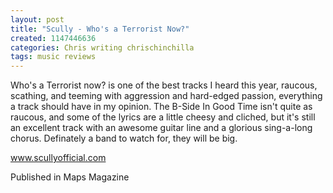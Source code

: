 ```yaml
---
layout: post
title: "Scully - Who's a Terrorist Now?"
created: 1147446636
categories: Chris writing chrischinchilla
tags: music reviews
---
```


Who's a Terrorist now? is one of the best tracks I heard this year, raucous, scathing, and teeming with aggression and hard-edged passion, everything a track should have in my opinion. The B-Side In Good Time isn't quite as raucous, and some of the lyrics are a little cheesy and cliched, but it's still an excellent track with an awesome guitar line and a glorious sing-a-long chorus. Definately a band to watch for, they will be big.

<a href='http://www.scullyofficial.com' target='_blank'>www.scullyofficial.com</a>

Published in Maps Magazine

